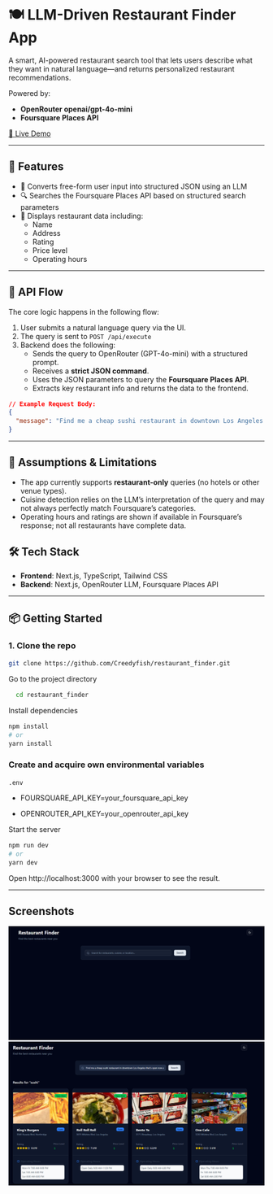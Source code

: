 # 🍽️ LLM-Driven Restaurant Finder App

A smart, AI-powered restaurant search tool that lets users describe what they want in natural language—and returns personalized restaurant recommendations.

Powered by:

- **OpenRouter openai/gpt-4o-mini**
- **Foursquare Places API**

[🔗 Live Demo](https://restaurant-finder-nu.vercel.app/)

---

## 🚀 Features

- 🧠 Converts free-form user input into structured JSON using an LLM
- 🔍 Searches the Foursquare Places API based on structured search parameters
- 📍 Displays restaurant data including:
  - Name
  - Address
  - Rating
  - Price level
  - Operating hours

---

## 🔌 API Flow

The core logic happens in the following flow:

1. User submits a natural language query via the UI.
2. The query is sent to `POST /api/execute`
3. Backend does the following:
   - Sends the query to OpenRouter (GPT-4o-mini) with a structured prompt.
   - Receives a **strict JSON command**.
   - Uses the JSON parameters to query the **Foursquare Places API**.
   - Extracts key restaurant info and returns the data to the frontend.

```json
// Example Request Body:
{
  "message": "Find me a cheap sushi restaurant in downtown Los Angeles that's open now and has at least a 4-star rating."
}
```

---

## 🧠 Assumptions & Limitations

- The app currently supports **restaurant-only** queries (no hotels or other venue types).
- Cuisine detection relies on the LLM’s interpretation of the query and may not always perfectly match Foursquare’s categories.
- Operating hours and ratings are shown if available in Foursquare’s response; not all restaurants have complete data.

## 🛠️ Tech Stack

- **Frontend**: Next.js, TypeScript, Tailwind CSS
- **Backend**: Next.js, OpenRouter LLM, Foursquare Places API

---

## 📦 Getting Started

### 1. Clone the repo

```bash
git clone https://github.com/Creedyfish/restaurant_finder.git
```

Go to the project directory

```bash
  cd restaurant_finder
```

Install dependencies

```bash
npm install
# or
yarn install
```

### Create and acquire own environmental variables

`.env`

- FOURSQUARE_API_KEY=your_foursquare_api_key

- OPENROUTER_API_KEY=your_openrouter_api_key

Start the server

```bash
npm run dev
# or
yarn dev

```

Open http://localhost:3000 with your browser to see the result.

---

## Screenshots

![App Screenshot](./public/Screenshot1.png)
![App Screenshot](./public/Screenshot2.png)
